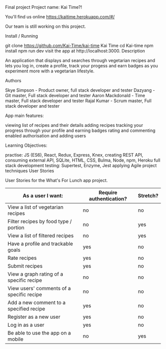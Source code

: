 Final project
Project name: Kai Time?!

You'll find us online https://kaitime.herokuapp.com/#/

Our team is still working on this project.

Install / Running

git clone https://github.com/Kai-Time/kai-time Kai Time
cd Kai-time
npm install
npm run dev
visit the app at http://localhost:3000.
Description

An application that displays and searches through vegetarian recipes and lets you log in, create a profile, track your progess and earn badges as you experiment more with a vegetarian lifestyle.

Authors

Skye Simpson - Product owner, full stack developer and tester
Dazyang - Git master, Full stack developer and tester
Aaron Mackdonald - Time master, Full stack developer and tester
Rajal Kumar -  Scrum master, Full stack developer and tester

App main features:

viewing list of recipes and their details
adding recipes
tracking your progress through your profile and earning badges
rating and commenting
enabled authorisation and adding users

Learning Objectives:

practise: JS (ES6), React, Redux, Express, Knex, creating REST API, consuming external API, SQLite, HTML, CSS, Bulma, Node, npm, Heroku
full stack development
testing: Supertest, Enzyme, Jest
applying Agile project techniques
User Stories

User Stories for the What's For Lunch app project.

| As a user I want: | Require authentication? | Stretch? |
| ------ | -------- | -------- |
| View a list of vegetarian recipes | no | no |
| Filter recipes by food type / portion | no | yes |
| View a list of filtered recipes | no | yes |
| Have a profile and trackable goals  | yes | no |
| Rate recipes | yes | no |
| Submit recipes  | yes | no |
| View a graph rating of a specific recipe  | no | no |
| View users' comments of a specific recipe | no | no |
| Add a new comment to a specified recipe  | yes | no |
| Register as a new user  | yes | no |
| Log in as a user | yes | no |
| Be able to use the app on a mobile | no | yes |

